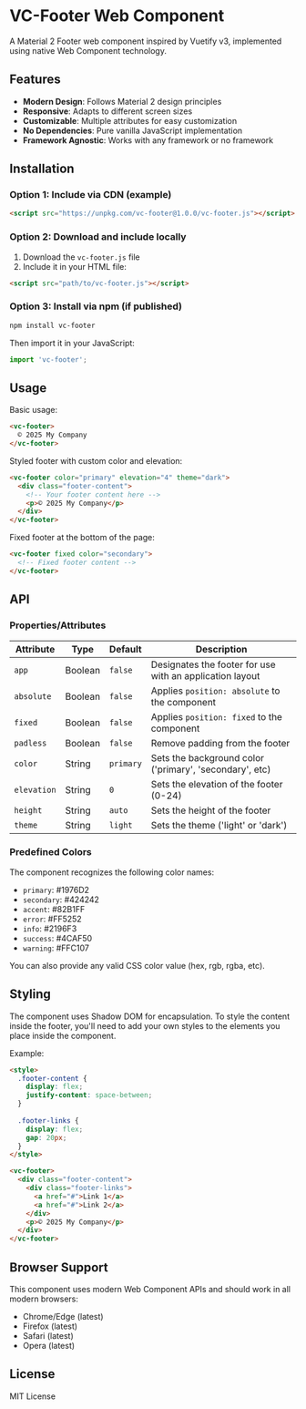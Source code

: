 # VC-Footer Web Component

A Material 2 Footer web component inspired by Vuetify v3, implemented using native Web Component technology.

## Features

- **Modern Design**: Follows Material 2 design principles
- **Responsive**: Adapts to different screen sizes
- **Customizable**: Multiple attributes for easy customization
- **No Dependencies**: Pure vanilla JavaScript implementation
- **Framework Agnostic**: Works with any framework or no framework

## Installation

### Option 1: Include via CDN (example)
```html
<script src="https://unpkg.com/vc-footer@1.0.0/vc-footer.js"></script>
```

### Option 2: Download and include locally
1. Download the `vc-footer.js` file
2. Include it in your HTML file:
```html
<script src="path/to/vc-footer.js"></script>
```

### Option 3: Install via npm (if published)
```bash
npm install vc-footer
```

Then import it in your JavaScript:
```javascript
import 'vc-footer';
```

## Usage

Basic usage:

```html
<vc-footer>
  © 2025 My Company
</vc-footer>
```

Styled footer with custom color and elevation:

```html
<vc-footer color="primary" elevation="4" theme="dark">
  <div class="footer-content">
    <!-- Your footer content here -->
    <p>© 2025 My Company</p>
  </div>
</vc-footer>
```

Fixed footer at the bottom of the page:

```html
<vc-footer fixed color="secondary">
  <!-- Fixed footer content -->
</vc-footer>
```

## API

### Properties/Attributes

| Attribute  | Type    | Default   | Description                                                  |
|------------|---------|-----------|--------------------------------------------------------------|
| `app`      | Boolean | `false`   | Designates the footer for use with an application layout     |
| `absolute` | Boolean | `false`   | Applies `position: absolute` to the component                |
| `fixed`    | Boolean | `false`   | Applies `position: fixed` to the component                   |
| `padless`  | Boolean | `false`   | Remove padding from the footer                               |
| `color`    | String  | `primary` | Sets the background color ('primary', 'secondary', etc)      |
| `elevation`| String  | `0`       | Sets the elevation of the footer (0-24)                      |
| `height`   | String  | `auto`    | Sets the height of the footer                                |
| `theme`    | String  | `light`   | Sets the theme ('light' or 'dark')                           |

### Predefined Colors

The component recognizes the following color names:
- `primary`: #1976D2
- `secondary`: #424242
- `accent`: #82B1FF
- `error`: #FF5252
- `info`: #2196F3
- `success`: #4CAF50
- `warning`: #FFC107

You can also provide any valid CSS color value (hex, rgb, rgba, etc).

## Styling

The component uses Shadow DOM for encapsulation. To style the content inside the footer, you'll need to add your own styles to the elements you place inside the component.

Example:

```html
<style>
  .footer-content {
    display: flex;
    justify-content: space-between;
  }
  
  .footer-links {
    display: flex;
    gap: 20px;
  }
</style>

<vc-footer>
  <div class="footer-content">
    <div class="footer-links">
      <a href="#">Link 1</a>
      <a href="#">Link 2</a>
    </div>
    <p>© 2025 My Company</p>
  </div>
</vc-footer>
```

## Browser Support

This component uses modern Web Component APIs and should work in all modern browsers:
- Chrome/Edge (latest)
- Firefox (latest)
- Safari (latest)
- Opera (latest)

## License

MIT License